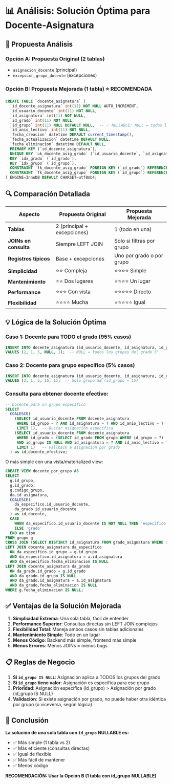 # 📊 Análisis: Solución Óptima para Docente-Asignatura

## 🎯 Propuesta Análisis

### Opción A: Propuesta Original (2 tablas)
- `asignacion_docente` (principal)
- `excepcion_grupo_docente` (excepciones)

### Opción B: Propuesta Mejorada (1 tabla) ⭐ **RECOMENDADA**

```sql
CREATE TABLE `docente_asignatura` (
  `id_docente_asignatura` int(11) NOT NULL AUTO_INCREMENT,
  `id_usuario_docente` int(11) NOT NULL,
  `id_asignatura` int(11) NOT NULL,
  `id_grado` int(11) NOT NULL,
  `id_grupo` int(11) NULL DEFAULT NULL,  -- ✅ NULLABLE: NULL = todos los grupos
  `id_anio_lectivo` int(11) NOT NULL,
  `fecha_creacion` datetime DEFAULT current_timestamp(),
  `fecha_actualizacion` datetime DEFAULT NULL,
  `fecha_eliminacion` datetime DEFAULT NULL,
  PRIMARY KEY (`id_docente_asignatura`),
  UNIQUE KEY `uk_docente_asig_grado` (`id_usuario_docente`, `id_asignatura`, `id_grado`, `id_grupo`, `id_anio_lectivo`),
  KEY `idx_grado` (`id_grado`),
  KEY `idx_grupo` (`id_grupo`),
  CONSTRAINT `fk_docente_asig_grado` FOREIGN KEY (`id_grado`) REFERENCES `grado` (`id_grado`),
  CONSTRAINT `fk_docente_asig_grupo` FOREIGN KEY (`id_grupo`) REFERENCES `grupo` (`id_grupo`)
) ENGINE=InnoDB DEFAULT CHARSET=utf8mb4;
```

## 🔍 Comparación Detallada

| Aspecto | Propuesta Original | Propuesta Mejorada |
|---------|-------------------|-------------------|
| **Tablas** | 2 (principal + excepciones) | 1 (todo en una) |
| **JOINs en consulta** | Siempre LEFT JOIN | Solo si filtras por grupo |
| **Registros típicos** | Base + excepciones | Uno por grado o por grupo |
| **Simplicidad** | ⭐⭐ Compleja | ⭐⭐⭐⭐ Simple |
| **Mantenimiento** | ⭐⭐ Dos lugares | ⭐⭐⭐⭐ Un lugar |
| **Performance** | ⭐⭐⭐ Con vista | ⭐⭐⭐⭐⭐ Directo |
| **Flexibilidad** | ⭐⭐⭐⭐ Mucha | ⭐⭐⭐⭐⭐ Igual |

## 💡 Lógica de la Solución Óptima

### Caso 1: Docente para TODO el grado (95% casos)
```sql
INSERT INTO docente_asignatura (id_usuario_docente, id_asignatura, id_grado, id_grupo, id_anio_lectivo)
VALUES (2, 1, 5, NULL, 1);  -- NULL = todos los grupos del grado 5°
```

### Caso 2: Docente para grupo específico (5% casos)
```sql
INSERT INTO docente_asignatura (id_usuario_docente, id_asignatura, id_grado, id_grupo, id_anio_lectivo)
VALUES (3, 1, 5, 15, 1);  -- Solo grupo 5B (id_grupo = 15)
```

### Consulta para obtener docente efectivo:
```sql
-- Docente para un grupo específico
SELECT 
  COALESCE(
    (SELECT id_usuario_docente FROM docente_asignatura 
     WHERE id_grupo = ? AND id_asignatura = ? AND id_anio_lectivo = ? 
     LIMIT 1),  -- Buscar asignación específica
    (SELECT id_usuario_docente FROM docente_asignatura 
     WHERE id_grado = (SELECT id_grado FROM grupo WHERE id_grupo = ?) 
     AND id_grupo IS NULL AND id_asignatura = ? AND id_anio_lectivo = ?
     LIMIT 1)   -- Fallback a asignación por grado
  ) as id_docente_efectivo;
```

O más simple con una vista/materialized view:
```sql
CREATE VIEW docente_por_grupo AS
SELECT 
  g.id_grupo,
  g.id_grado,
  g.codigo_grupo,
  da.id_asignatura,
  COALESCE(
    da_especifico.id_usuario_docente,
    da_grado.id_usuario_docente
  ) as id_docente,
  CASE 
    WHEN da_especifico.id_usuario_docente IS NOT NULL THEN 'especifico'
    ELSE 'grado'
  END as tipo
FROM grupo g
CROSS JOIN (SELECT DISTINCT id_asignatura FROM grado_asignatura WHERE id_grado = g.id_grado) a
LEFT JOIN docente_asignatura da_especifico 
  ON da_especifico.id_grupo = g.id_grupo 
  AND da_especifico.id_asignatura = a.id_asignatura
  AND da_especifico.fecha_eliminacion IS NULL
LEFT JOIN docente_asignatura da_grado
  ON da_grado.id_grado = g.id_grado
  AND da_grado.id_grupo IS NULL
  AND da_grado.id_asignatura = a.id_asignatura
  AND da_grado.fecha_eliminacion IS NULL
WHERE g.fecha_eliminacion IS NULL;
```

## ✅ Ventajas de la Solución Mejorada

1. **Simplicidad Extrema**: Una sola tabla, fácil de entender
2. **Performance Superior**: Consultas directas sin LEFT JOIN complejos
3. **Flexibilidad Total**: Maneja ambos casos sin tablas adicionales
4. **Mantenimiento Simple**: Todo en un lugar
5. **Menos Código**: Backend más simple, frontend más simple
6. **Menos Errores**: Menos JOINs = menos bugs

## 📋 Reglas de Negocio

1. **Si `id_grupo IS NULL`**: Asignación aplica a TODOS los grupos del grado
2. **Si `id_grupo` tiene valor**: Asignación es específica para ese grupo
3. **Prioridad**: Asignación específica (id_grupo) > Asignación por grado (id_grupo IS NULL)
4. **Validación**: Si existe asignación por grado, no puede haber otra idéntica por grupo (o viceversa, según lógica)

## 🚀 Conclusión

**La solución de una sola tabla con `id_grupo` NULLABLE es:**
- ✅ Más simple (1 tabla vs 2)
- ✅ Más eficiente (consultas directas)
- ✅ Igual de flexible
- ✅ Más fácil de mantener
- ✅ Menos código

**RECOMENDACIÓN: Usar la Opción B (1 tabla con id_grupo NULLABLE)**

